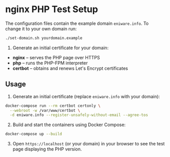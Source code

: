 # nginx PHP Test Setup


The configuration files contain the example domain `eniware.info`. To
change it to your own domain run:

```bash
./set-domain.sh yourdomain.example
```

1. Generate an initial certificate for your domain:

- **nginx** – serves the PHP page over HTTPS
- **php** – runs the PHP-FPM interpreter
- **certbot** – obtains and renews Let's Encrypt certificates

## Usage


1. Generate an initial certificate (replace `eniware.info` with your domain):


```bash
docker-compose run --rm certbot certonly \
  --webroot -w /var/www/certbot \
  -d eniware.info --register-unsafely-without-email --agree-tos

```

2. Build and start the containers using Docker Compose:


```bash
docker-compose up --build
```


3. Open `https://localhost` (or your domain) in your browser to see the test page displaying the PHP version.

